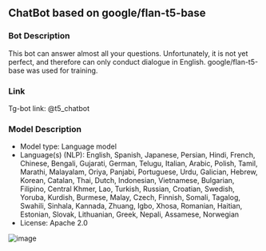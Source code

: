 ## ChatBot based on google/flan-t5-base
### Bot Description
This bot can answer almost all your questions. Unfortunately, it is not yet perfect, and therefore can only conduct dialogue in English.
google/flan-t5-base was used for training.

### Link
Tg-bot link: @t5_chatbot


### Model Description
* Model type: Language model
* Language(s) (NLP): English, Spanish, Japanese, Persian, Hindi, French, Chinese, Bengali, Gujarati, German, Telugu, Italian, Arabic, Polish, Tamil, Marathi, Malayalam, Oriya, Panjabi, Portuguese, Urdu, Galician, Hebrew, Korean, Catalan, Thai, Dutch, Indonesian, Vietnamese, Bulgarian, Filipino, Central Khmer, Lao, Turkish, Russian, Croatian, Swedish, Yoruba, Kurdish, Burmese, Malay, Czech, Finnish, Somali, Tagalog, Swahili, Sinhala, Kannada, Zhuang, Igbo, Xhosa, Romanian, Haitian, Estonian, Slovak, Lithuanian, Greek, Nepali, Assamese, Norwegian
* License: Apache 2.0
  
![image](https://github.com/mnenadoeloo/t5-base-sum/assets/104631630/6cf042e8-fa9a-4b80-9222-116709e7f383)

